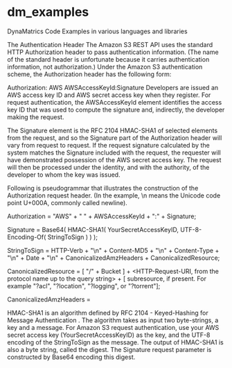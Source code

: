 # dm_examples
DynaMatrics Code Examples in various languages and libraries

The Authentication Header 
The Amazon S3 REST API uses the standard HTTP Authorization header to pass authentication information. (The name of the standard header is unfortunate because it carries authentication information, not authorization.) Under the Amazon S3 authentication scheme, the Authorization header has the following form:

Authorization: AWS AWSAccessKeyId:Signature
Developers are issued an AWS access key ID and AWS secret access key when they register. For request authentication, the AWSAccessKeyId element identifies the access key ID that was used to compute the signature and, indirectly, the developer making the request.

The Signature element is the RFC 2104 HMAC-SHA1 of selected elements from the request, and so the Signature part of the Authorization header will vary from request to request. If the request signature calculated by the system matches the Signature included with the request, the requester will have demonstrated possession of the AWS secret access key. The request will then be processed under the identity, and with the authority, of the developer to whom the key was issued.

Following is pseudogrammar that illustrates the construction of the Authorization request header. (In the example, \n means the Unicode code point U+000A, commonly called newline).


Authorization = "AWS" + " " + AWSAccessKeyId + ":" + Signature;

Signature = Base64( HMAC-SHA1( YourSecretAccessKeyID, UTF-8-Encoding-Of( StringToSign ) ) );

StringToSign = HTTP-Verb + "\n" +
  Content-MD5 + "\n" +
  Content-Type + "\n" +
  Date + "\n" +
  CanonicalizedAmzHeaders +
  CanonicalizedResource;

CanonicalizedResource = [ "/" + Bucket ] +
  <HTTP-Request-URI, from the protocol name up to the query string> +
  [ subresource, if present. For example "?acl", "?location", "?logging", or "?torrent"];

CanonicalizedAmzHeaders = <described below>

HMAC-SHA1 is an algorithm defined by RFC 2104 - Keyed-Hashing for Message Authentication . The algorithm takes as input two byte-strings, a key and a message. For Amazon S3 request authentication, use your AWS secret access key (YourSecretAccessKeyID) as the key, and the UTF-8 encoding of the StringToSign as the message. The output of HMAC-SHA1 is also a byte string, called the digest. The Signature request parameter is constructed by Base64 encoding this digest.
